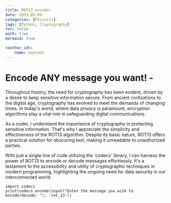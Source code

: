 ```yaml
---
title: ROT13 encoder
date: 2023-05-09
categories: [Projects]
tags: [Python, Cryptography]
toc: false
math: true
mermaid: true

<author_id>:
    name: exploot
---
```

# Encode ANY message you want! - 

Throughout history, the need for cryptography has been evident, driven by a desire to keep sensitive information secure. From ancient civilizations to the digital age, cryptography has evolved to meet the demands of changing times. In today's world, where data privacy is paramount, encryption algorithms play a vital role in safeguarding digital communications.

As a coder, I understand the importance of cryptography in protecting sensitive information. That's why I appreciate the simplicity and effectiveness of the ROT13 algorithm. Despite its basic nature, ROT13 offers a practical solution for obscuring text, making it unreadable to unauthorized parties.

With just a single line of code utilizing the 'codecs' library, I can harness the power of ROT13 to encode or decode messages effortlessly. It's a testament to the accessibility and utility of cryptographic techniques in modern programming, highlighting the ongoing need for data security in our interconnected world.

```
import codecs
print(codecs.encode(input("Enter the message you wish to encode/decode: "), 'rot_13'))
```